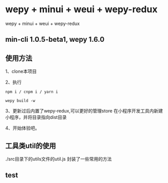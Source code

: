 # wepy + minui + weui + wepy-redux
wepy + minui + weui + wepy-redux

## min-cli 1.0.5-beta1, wepy 1.6.0

## 使用方法

1、clone本项目

2、执行

```
npm i / cnpm i / yarn i

wepy build -w
```

3、更新过后内置了wepy-redux,可以更好的管理store
    在小程序开发工具内新建小程序，并将目录指向dist目录

4、开始体验吧。

## 工具类util的使用

./src目录下的utils文件的util.js
封装了一些常用的方法

<!-- 
## 如何在已有的wepy项目中使用minui？

1、新建wepy项目（如果已有项目，则跳过）

2、新建配置文件：min.config.json
配置内容：
```
{
"compilers": {
    "babel": {
      "sourceMaps": "inline",
      "presets": [
        "env"
      ],
      "plugins": [
        "syntax-export-extensions",
        "transform-class-properties",
        "transform-decorators-legacy",
        "transform-export-extensions"
      ]
    }
  }
}
```

3、再通过 min install @minui/wxc-xxx 命令 安装需要的组件

```
$ min install @minui/wxc-loading
```

4、在页面使用，this.$wxpage.selectComponent方法调用（详见index.wpy 以及 ![minui框架主页](https://github.com/meili/minui)）

<img src="https://ws3.sinaimg.cn/large/006tKfTcgy1fm6xmveiqmj30k00zo76h.jpg" width="30%" height="30%"> -->

## test
